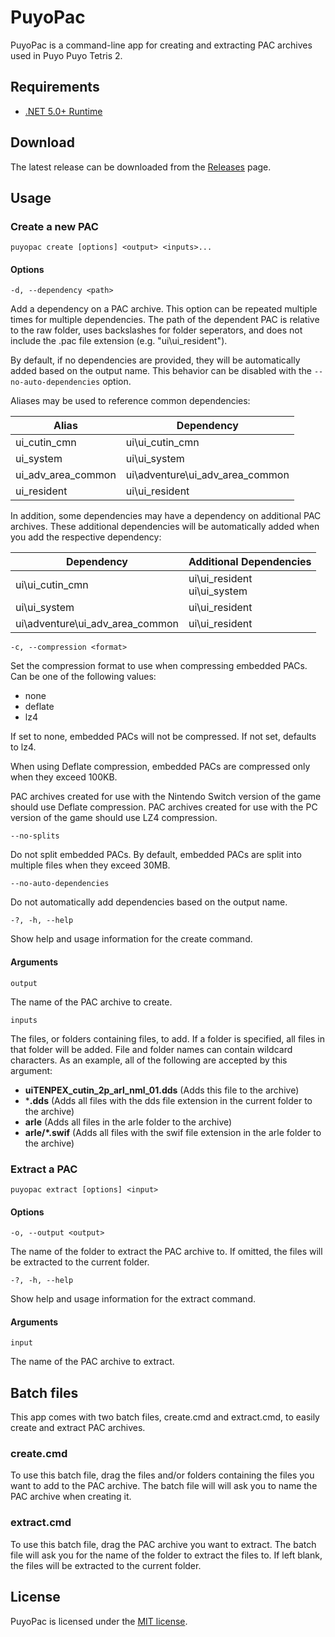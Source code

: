 # PuyoPac

PuyoPac is a command-line app for creating and extracting PAC archives used in Puyo Puyo Tetris 2.

## Requirements

* [.NET 5.0+ Runtime](https://dotnet.microsoft.com/download)

## Download

The latest release can be downloaded from the [Releases](https://github.com/nickworonekin/puyo-pac/releases) page.

## Usage
### Create a new PAC
```
puyopac create [options] <output> <inputs>...
```

#### Options

`-d, --dependency <path>`

Add a dependency on a PAC archive. This option can be repeated multiple times for multiple dependencies. The path of the dependent PAC is relative to the raw folder, uses backslashes for folder seperators, and does not include the .pac file extension (e.g. "ui\\ui_resident").

By default, if no dependencies are provided, they will be automatically added based on the output name. This behavior can be disabled with the `--no-auto-dependencies` option.

Aliases may be used to reference common dependencies:

| Alias | Dependency
| - | - |
| ui_cutin_cmn | ui\ui_cutin_cmn
| ui_system | ui\ui_system
| ui_adv_area_common | ui\adventure\ui_adv_area_common
| ui_resident | ui\ui_resident

In addition, some dependencies may have a dependency on additional PAC archives. These additional dependencies will be automatically added when you add the respective dependency:

| Dependency | Additional Dependencies |
| - | - |
| ui\ui_cutin_cmn | ui\ui_resident<br>ui\ui_system
| ui\ui_system | ui\ui_resident
| ui\adventure\ui_adv_area_common | ui\ui_resident

`-c, --compression <format>`

Set the compression format to use when compressing embedded PACs. Can be one of the following values:
* none
* deflate
* lz4

If set to none, embedded PACs will not be compressed. If not set, defaults to lz4. 

When using Deflate compression, embedded PACs are compressed only when they exceed 100KB.

PAC archives created for use with the Nintendo Switch version of the game should use Deflate compression. PAC archives created for use with the PC version of the game should use LZ4 compression.

`--no-splits`

Do not split embedded PACs. By default, embedded PACs are split into multiple files when they exceed 30MB.

`--no-auto-dependencies`

Do not automatically add dependencies based on the output name.

`-?, -h, --help`

Show help and usage information for the create command.

#### Arguments

`output`

The name of the PAC archive to create.

`inputs`

The files, or folders containing files, to add. If a folder is specified, all files in that folder will be added. File and folder names can contain wildcard characters. As an example, all of the following are accepted by this argument:

* **uiTENPEX_cutin_2p_arl_nml_01.dds** (Adds this file to the archive)
* ***.dds** (Adds all files with the dds file extension in the current folder to the archive)
* **arle** (Adds all files in the arle folder to the archive)
* **arle/*.swif** (Adds all files with the swif file extension in the arle folder to the archive)

### Extract a PAC
```
puyopac extract [options] <input>
```

#### Options

`-o, --output <output>`

The name of the folder to extract the PAC archive to. If omitted, the files will be extracted to the current folder.

`-?, -h, --help`

Show help and usage information for the extract command.

#### Arguments

`input`

The name of the PAC archive to extract.

## Batch files

This app comes with two batch files, create.cmd and extract.cmd, to easily create and extract PAC archives.

### create.cmd
To use this batch file, drag the files and/or folders containing the files you want to add to the PAC archive. The batch file will will ask you to name the PAC archive when creating it.

### extract.cmd
To use this batch file, drag the PAC archive you want to extract. The batch file will ask you for the name of the folder to extract the files to. If left blank, the files will be extracted to the current folder.

## License
PuyoPac is licensed under the [MIT license](LICENSE.md).